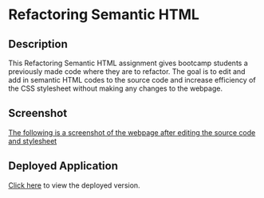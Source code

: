 # Refactoring Semantic HTML

## Description

This Refactoring Semantic HTML assignment gives bootcamp students a previously made code where they are to refactor. The goal is to edit and add in semantic HTML codes to the source code and increase efficiency of the CSS stylesheet without making any changes to the webpage.

## Screenshot
[The following is a screenshot of the webpage after editing the source code and stylesheet](./assets/images/semantic-screenshot.png)

## Deployed Application
[Click here]() to view the deployed version.
